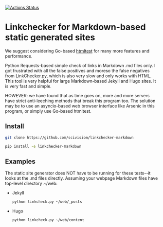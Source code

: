 [![Actions Status](https://github.com/scivision/linkchecker-markdown/workflows/ci/badge.svg)](https://github.com/scivision/linkchecker-markdown/actions)

# Linkchecker for Markdown-based static generated sites

We suggest considering Go-based [htmltest](https://github.com/wjdp/htmltest) for many more features and performance.

Python Requests-based simple check of links in Markdown .md files only.
I got frustrated with all the false positives and moreso the false negatives from LinkChecker.py, which is also very slow and only works with HTML.
This tool is very helpful for large Markdown-based Jekyll and Hugo sites.
It is very fast and simple.

HOWEVER: we have found that as time goes on, more and more servers have strict anti-leeching methods that break this program too.
The solution may be to use an asyncio-based web browser interface like Arsenic in this program, or simply use Go-based htmltest.

## Install

```sh
git clone https://github.com/scivision/linkchecker-markdown

pip install -e linkchecker-markdown
```

## Examples

The static site generator does NOT have to be running for these tests--it looks at the .md files directly.
Assuming your webpage Markdown files have top-level directory ~/web:

* Jekyll

    ```sh
    python linkcheck.py ~/web/_posts
    ```
* Hugo

    ```sh
    python linkcheck.py ~/web/content
    ```
